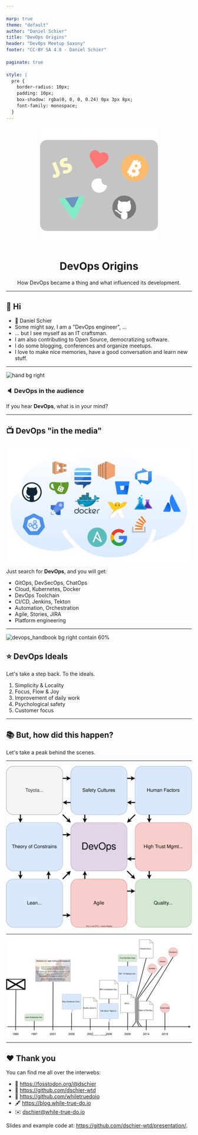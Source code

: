 ```yaml
---

marp: true
theme: "default"
author: "Daniel Schier"
title: "DevOps Origins"
header: "DevOps Meetup Saxony"
footer: "CC-BY SA 4.0 - Daniel Schier"

paginate: true

style: |
  pre {
    border-radius: 10px;
    padding: 10px;
    box-shadow: rgba(0, 0, 0, 0.24) 0px 3px 8px;
    font-family: monospace;
  }
---
```


<div align="center">

![logo](./assets/logo.svg)

# DevOps Origins

How DevOps became a thing and what influenced its development.

</div>

---

## :wave: Hi

- :man: Daniel Schier
- Some might say, I am a "DevOps engineer", ...
- ... but I see myself as an IT craftsman.
- I am also contributing to Open Source, democratizing software.
- I do some blogging, conferences and organize meetups.
- I love to make nice memories, have a good conversation and learn new stuff.

---

![hand bg right](./assets/hand_raised.jpg)

### :speaker: DevOps in the audience

If you hear **DevOps**, what is in your mind?

---

## :tv: DevOps "in the media"

![devops_media bg right contain](./assets/devops_media.drawio.svg)

Just search for **DevOps**, and you will get:

- GitOps, DevSecOps, ChatOps
- Cloud, Kubernetes, Docker
- DevOps Toolchain
- CI/CD, Jenkins, Tekton
- Automation, Orchestration
- Agile, Stories, JIRA
- Platform engineering

---

![devops_handbook bg right contain 60%](./assets/devops_handbook.png)

## :star: DevOps Ideals

Let's take a step back. To the ideals.

1. Simplicity & Locality
2. Focus, Flow & Joy
3. Improvement of daily work
4. Psychological safety
5. Customer focus

---

## :books: But, how did this happen?

Let's take a peak behind the scenes.

---

![influences bg contain 50%](./assets/devops_influences.drawio.svg)

---

![history bg contain 90%](./assets/devops_history.drawio.svg)

---

## :heart: Thank you

You can find me all over the interwebs:

- 🐘 <https://fosstodon.org/@dschier>
- 🔧 <https://github.com/dschier-wtd>
- 🔧 <https://github.com/whiletruedoio>
- 🖋️ <https://blog.while-true-do.io>
- ✉️ [dschier@while-true-do.io](mailto:dschier@while-true-do.io)

Slides and example code at: <https://github.com/dschier-wtd/presentation/>.
